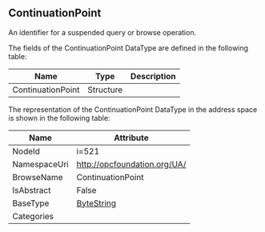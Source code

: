 <!-- datatype -->
## ContinuationPoint
An identifier for a suspended query or browse operation.  
<!-- end of description -->
The fields of the ContinuationPoint DataType are defined in the following table:  

|Name|Type|Description|
|---|---|---|
|ContinuationPoint|Structure||

The representation of the ContinuationPoint DataType in the address space is shown in the following table:  

|Name|Attribute|
|---|---|
|NodeId|i=521|
|NamespaceUri|http://opcfoundation.org/UA/|
|BrowseName|ContinuationPoint|
|IsAbstract|False|
|BaseType|[ByteString](../../DataTypes/ByteString/readme.md)|
|Categories||

